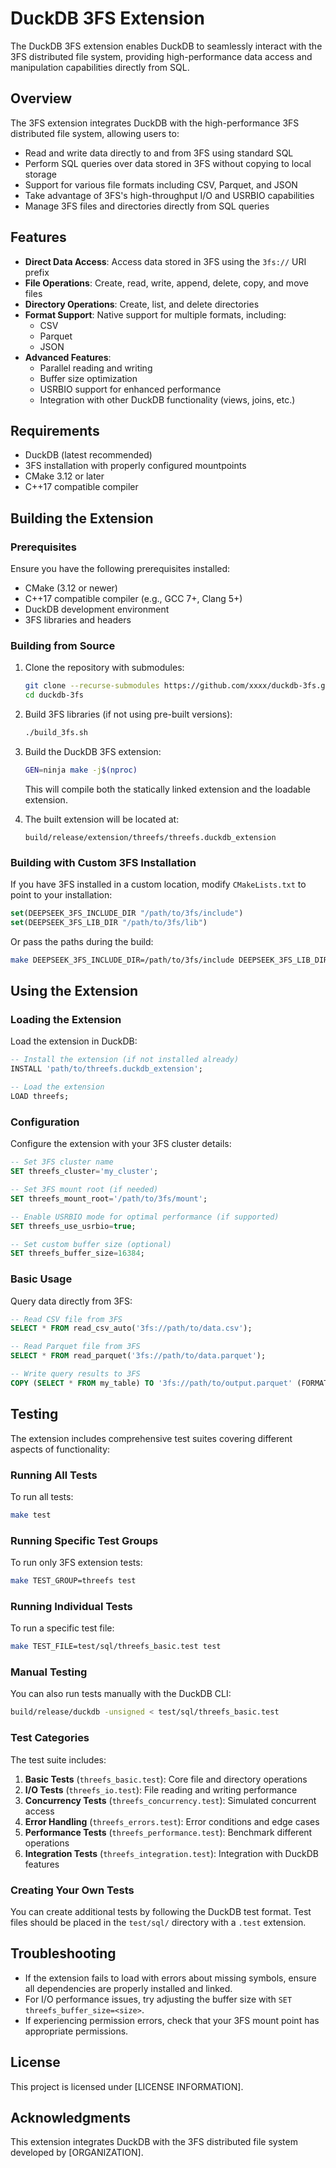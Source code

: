# DuckDB 3FS Extension

The DuckDB 3FS extension enables DuckDB to seamlessly interact with the 3FS distributed file system, providing high-performance data access and manipulation capabilities directly from SQL.

## Overview

The 3FS extension integrates DuckDB with the high-performance 3FS distributed file system, allowing users to:

- Read and write data directly to and from 3FS using standard SQL
- Perform SQL queries over data stored in 3FS without copying to local storage
- Support for various file formats including CSV, Parquet, and JSON
- Take advantage of 3FS's high-throughput I/O and USRBIO capabilities
- Manage 3FS files and directories directly from SQL queries

## Features

- **Direct Data Access**: Access data stored in 3FS using the `3fs://` URI prefix
- **File Operations**: Create, read, write, append, delete, copy, and move files
- **Directory Operations**: Create, list, and delete directories
- **Format Support**: Native support for multiple formats, including:
  - CSV
  - Parquet
  - JSON
- **Advanced Features**:
  - Parallel reading and writing
  - Buffer size optimization
  - USRBIO support for enhanced performance
  - Integration with other DuckDB functionality (views, joins, etc.)

## Requirements

- DuckDB (latest recommended)
- 3FS installation with properly configured mountpoints
- CMake 3.12 or later
- C++17 compatible compiler

## Building the Extension

### Prerequisites

Ensure you have the following prerequisites installed:
- CMake (3.12 or newer)
- C++17 compatible compiler (e.g., GCC 7+, Clang 5+)
- DuckDB development environment
- 3FS libraries and headers

### Building from Source

1. Clone the repository with submodules:
   ```bash
   git clone --recurse-submodules https://github.com/xxxx/duckdb-3fs.git
   cd duckdb-3fs
   ```

2. Build 3FS libraries (if not using pre-built versions):
   ```bash
   ./build_3fs.sh
   ```

3. Build the DuckDB 3FS extension:
   ```bash
   GEN=ninja make -j$(nproc)
   ```

   This will compile both the statically linked extension and the loadable extension.

4. The built extension will be located at:
   ```
   build/release/extension/threefs/threefs.duckdb_extension
   ```

### Building with Custom 3FS Installation

If you have 3FS installed in a custom location, modify `CMakeLists.txt` to point to your installation:

```cmake
set(DEEPSEEK_3FS_INCLUDE_DIR "/path/to/3fs/include")
set(DEEPSEEK_3FS_LIB_DIR "/path/to/3fs/lib")
```

Or pass the paths during the build:

```bash
make DEEPSEEK_3FS_INCLUDE_DIR=/path/to/3fs/include DEEPSEEK_3FS_LIB_DIR=/path/to/3fs/lib
```

## Using the Extension

### Loading the Extension

Load the extension in DuckDB:

```sql
-- Install the extension (if not installed already)
INSTALL 'path/to/threefs.duckdb_extension';

-- Load the extension
LOAD threefs;
```

### Configuration

Configure the extension with your 3FS cluster details:

```sql
-- Set 3FS cluster name
SET threefs_cluster='my_cluster';

-- Set 3FS mount root (if needed)
SET threefs_mount_root='/path/to/3fs/mount';

-- Enable USRBIO mode for optimal performance (if supported)
SET threefs_use_usrbio=true;

-- Set custom buffer size (optional)
SET threefs_buffer_size=16384;
```

### Basic Usage

Query data directly from 3FS:

```sql
-- Read CSV file from 3FS
SELECT * FROM read_csv_auto('3fs://path/to/data.csv');

-- Read Parquet file from 3FS
SELECT * FROM read_parquet('3fs://path/to/data.parquet');

-- Write query results to 3FS
COPY (SELECT * FROM my_table) TO '3fs://path/to/output.parquet' (FORMAT PARQUET);
```

## Testing

The extension includes comprehensive test suites covering different aspects of functionality:

### Running All Tests

To run all tests:

```bash
make test
```

### Running Specific Test Groups

To run only 3FS extension tests:

```bash
make TEST_GROUP=threefs test
```

### Running Individual Tests

To run a specific test file:

```bash
make TEST_FILE=test/sql/threefs_basic.test test
```

### Manual Testing

You can also run tests manually with the DuckDB CLI:

```bash
build/release/duckdb -unsigned < test/sql/threefs_basic.test
```

### Test Categories

The test suite includes:

1. **Basic Tests** (`threefs_basic.test`): Core file and directory operations
2. **I/O Tests** (`threefs_io.test`): File reading and writing performance
3. **Concurrency Tests** (`threefs_concurrency.test`): Simulated concurrent access
4. **Error Handling** (`threefs_errors.test`): Error conditions and edge cases
5. **Performance Tests** (`threefs_performance.test`): Benchmark different operations
6. **Integration Tests** (`threefs_integration.test`): Integration with DuckDB features

### Creating Your Own Tests

You can create additional tests by following the DuckDB test format. Test files should be placed in the `test/sql/` directory with a `.test` extension.

## Troubleshooting

- If the extension fails to load with errors about missing symbols, ensure all dependencies are properly installed and linked.
- For I/O performance issues, try adjusting the buffer size with `SET threefs_buffer_size=<size>`.
- If experiencing permission errors, check that your 3FS mount point has appropriate permissions.

## License

This project is licensed under [LICENSE INFORMATION].

## Acknowledgments

This extension integrates DuckDB with the 3FS distributed file system developed by [ORGANIZATION]. 